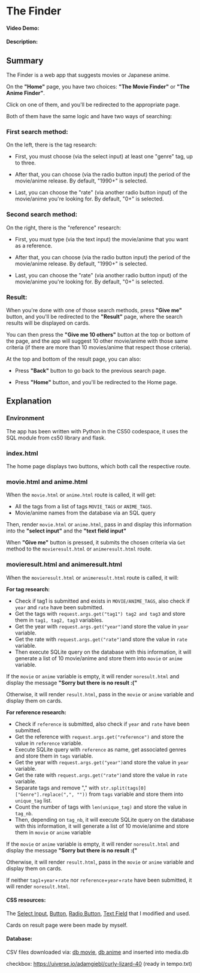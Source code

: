 # The Finder
#### Video Demo:  <URL HERE>
#### Description:

## Summary
The Finder is a web app that suggests movies or Japanese anime.

On the **"Home"** page, you have two choices: **"The Movie Finder"** or **"The Anime Finder"**.

Click on one of them, and you'll be redirected to the appropriate page.


Both of them have the same logic and have two ways of searching:

### First search method:

On the left, there is the tag research:

- First, you must choose (via the select input) at least one "genre" tag, up to three.

- After that, you can choose (via the radio button input) the period of the movie/anime release. By default, "1990+" is selected.

- Last, you can choose the "rate" (via another radio button input) of the movie/anime you're looking for. By default, "0+" is selected.

### Second search method:

On the right, there is the "reference" research:

- First, you must type (via the text input) the movie/anime that you want as a reference.

- After that, you can choose (via the radio button input) the period of the movie/anime release. By default, "1990+" is selected.

- Last, you can choose the "rate" (via another radio button input) of the movie/anime you're looking for. By default, "0+" is selected.

### Result:

When you're done with one of those search methods, press **"Give me"** button, and you'll be redirected to the **"Result"** page, where the search results will be displayed on cards.

You can then press the **"Give me 10 others"** button at the top or bottom of the page, and the app will suggest 10 other movie/anime with those same criteria (if there are more than 10 movies/anime that respect those criteria).

At the top and bottom of the result page, you can also:

- Press **"Back"** button to go back to the previous search page.

- Press **"Home"** button, and you'll be redirected to the Home page.




## Explanation

### Environment

The app has been written with Python in the CS50 codespace, it uses the SQL module from cs50 library and flask.

### index.html

The home page displays two buttons, which both call the respective route.

### movie.html and anime.html

When the `movie.html` or `anime.html` route is called, it will get:
- All the tags from a list of tags `MOVIE_TAGS` or `ANIME_TAGS`.
- Movie/anime names from the database via an SQL query

Then, render `movie.html` or `anime.html`, pass in and display this information into the **"select input"** and the **"text field input"**

When **"Give me"** button is pressed, it submits the chosen criteria via `Get` method to the `movieresult.html` or `animeresult.html` route.


### movieresult.html and animeresult.html

When the `movieresult.html` or `animeresult.html` route is called, it will:

**For tag research:**
- Check if tag1 is submitted and exists in `MOVIE/ANIME_TAGS`, also check if `year` and `rate` have been submitted.
- Get the tags with `request.args.get("tag1") tag2 and tag3` and store them in `tag1, tag2, tag3` variables.
- Get the year with `request.args.get("year")`and store the value in `year` variable.
- Get the rate with `request.args.get("rate")`and store the value in `rate` variable.
- Then execute SQLite query on the database with this information, it will generate a list of 10 movie/anime and store them into `movie` or `anime` variable.

If the `movie` or `anime` variable is empty, it will render `noresult.html` and display the message **"Sorry but there is no result :("**

Otherwise, it will render `result.html`, pass in the `movie` or `anime` variable and display them on cards.

**For reference research:**
- Check if `reference` is submitted, also check if `year` and `rate` have been submitted.
- Get the reference with `request.args.get("reference")` and store the value in `reference` variable.
- Execute SQLite query with `reference` as name, get associated genres and store them in `tags` variable.
- Get the year with `request.args.get("year")`and store the value in `year` variable.
- Get the rate with `request.args.get("rate")`and store the value in `rate` variable.
- Separate tags and remove "," with `str.split(tags[0]["Genre"].replace(",", ""))` from `tags` variable and store them into `unique_tag` list.
- Count the number of tags with `len(unique_tag)` and store the value in `tag_nb`.
- Then, depending on `tag_nb`, it will execute SQLite query on the database with this information, it will generate a list of 10 movie/anime and store them in `movie` or `anime` variable

If the `movie` or `anime` variable is empty, it will render `noresult.html` and display the message **"Sorry but there is no result :("**

Otherwise, it will render `result.html`, pass in the `movie` or `anime` variable and display them on cards.

If neither `tag1`+`year`+`rate` nor `reference`+`year`+`rate` have been submitted, it will render `noresult.html`.



#### CSS resources:

The [Select Input](https://codepen.io/vkjgr/pen/VYMeXp), [Button](https://uiverse.io/adamgiebl/rare-moose-45),
[Radio Button](https://uiverse.io/gharsh11032000/moody-dog-23), [Text Field](https://codepen.io/webcrafterscz/pen/WLxzyQ)
that I modified and used.

Cards on result page were been made by myself.

#### Database:
CSV files downloaded via: [db movie](https://www.kaggle.com/datasets/disham993/9000-movies-dataset), [db anime](https://www.kaggle.com/datasets/dbdmobile/myanimelist-dataset) and inserted into media.db

checkbox:
https://uiverse.io/adamgiebl/curly-lizard-40 (ready in tempo.txt)







